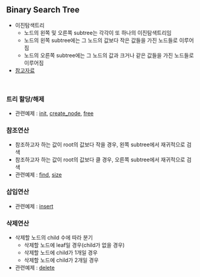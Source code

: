 ## Binary Search Tree
- 이진탐색트리
    - 노드의 왼쪽 및 오른쪽 subtree는 각각이 또 하나의 이진탐색트리임
    - 노드의 왼쪽 subtree에는 그 노드의 값보다 작은 값들을 가진 노드들로 이루어짐
    - 노드의 오른쪽 subtree에는 그 노드의 값과 크거나 같은 값들을 가진 노드들로 이루어짐
- [참고자료](https://jocoma.tistory.com/entry/%ED%8A%B8%EB%A6%AC2-%EC%9E%90%EA%B0%80-%EA%B7%A0%ED%98%95-%EC%9D%B4%EC%A7%84-%ED%83%90%EC%83%89-%ED%8A%B8%EB%A6%AC?category=862940)
<br>

### 트리 할당/해제
- 관련예제 : [init](./tree_init.c), [create_node](./create_elem.c), [free](./free_tree.)

### 참조연산
- 참조하고자 하는 값이 root의 값보다 작을 경우, 왼쪽 subtree에서 재귀적으로 검색
- 참조하고자 하는 값이 root의 값보다 클 경우, 오른쪽 subtree에서 재귀적으로 검색
- 관련예제 : [find](./tree_find.c), [size](./tree_size.c)

### 삽입연산
- 관련예제 : [insert](./tree_insert.c)

### 삭제연산
- 삭제할 노드의 child 수에 따라 분기
    - 삭제할 노드에 leaf일 경우(child가 없을 경우)
    - 삭제할 노드에 child가 1개일 경우
    - 삭제할 노드에 child가 2개일 경우
- 관련예제 : [delete](./tree_delete.c)
